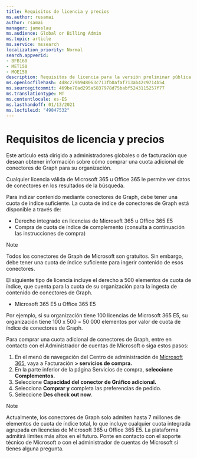 ```yaml
---
title: Requisitos de licencia y precios
ms.author: rusamai
author: rsamai
manager: jameslau
ms.audience: Global or Billing Admin
ms.topic: article
ms.service: mssearch
localization_priority: Normal
search.appverid:
- BFB160
- MET150
- MOE150
description: Requisitos de licencia para la versión preliminar pública de conectores de Microsoft Graph para Microsoft Search
ms.openlocfilehash: 4d8c279b948063c713fb0afaf713ab42c9714b54
ms.sourcegitcommit: 469be70ad295a5837978d75babf5243115257f77
ms.translationtype: MT
ms.contentlocale: es-ES
ms.lasthandoff: 01/13/2021
ms.locfileid: "49847532"
---
```

# <a name="license-requirements-and-pricing"></a>Requisitos de licencia y precios

Este artículo está dirigido a administradores globales o de facturación que desean obtener información sobre cómo comprar una cuota adicional de conectores de Graph para su organización.

Cualquier licencia válida de Microsoft 365 u Office 365 le permite ver datos de conectores en los resultados de la búsqueda.

Para indizar contenido mediante conectores de Graph, debe tener una cuota de índice suficiente. La cuota de índice de conectores de Graph está disponible a través de:
- Derecho integrado en licencias de Microsoft 365 u Office 365 E5
- Compra de cuota de índice de complemento (consulta a continuación las instrucciones de compra)

>[!NOTE]
>Todos los conectores de Graph de Microsoft son gratuitos. Sin embargo, debe tener una cuota de índice suficiente para ingerir contenido de esos conectores.

El siguiente tipo de licencia incluye el derecho a 500 elementos de cuota de índice, que cuenta para la cuota de su organización para la ingesta de contenido de conectores de Graph.
- Microsoft 365 E5 u Office 365 E5

Por ejemplo, si su organización tiene 100 licencias de Microsoft 365 E5, su organización tiene 100 x 500 = 50 000 elementos por valor de cuota de índice de conectores de Graph.

Para comprar una cuota adicional de conectores de Graph, entre en contacto con el Administrador de cuentas de Microsoft o siga estos pasos:

1. En el menú de navegación del Centro de administración de [Microsoft 365,](https://admin.microsoft.com) vaya a Facturación **> servicios de compra.**
2. En la parte inferior de la página Servicios de compra, **seleccione Complementos.**
3. Seleccione **Capacidad del conector de Gráfico adicional.**
4. Selecciona **Comprar y** completa las preferencias de pedido.
5. Seleccione **Des check out now**.

>[!NOTE]
>Actualmente, los conectores de Graph solo admiten hasta 7 millones de elementos de cuota de índice total, lo que incluye cualquier cuota integrada agrupada en licencias de Microsoft 365 u Office 365 E5. La plataforma admitirá límites más altos en el futuro. Ponte en contacto con el soporte técnico de Microsoft o con el administrador de cuentas de Microsoft si tienes alguna pregunta.
